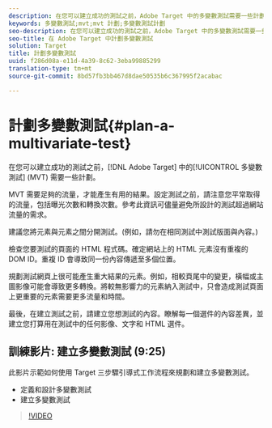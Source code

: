 ```yaml
---
description: 在您可以建立成功的測試之前，Adobe Target 中的多變數測試需要一些計劃。
keywords: 多變數測試;mvt;mvt 計劃;多變數測試計劃
seo-description: 在您可以建立成功的測試之前，Adobe Target 中的多變數測試需要一些計劃。
seo-title: 在 Adobe Target 中計劃多變數測試
solution: Target
title: 計劃多變數測試
uuid: f286d08a-e11d-4a39-8c62-3eba99885299
translation-type: tm+mt
source-git-commit: 8bd57fb3bb467d8dae50535b6c367995f2acabac

---
```



# 計劃多變數測試{#plan-a-multivariate-test}

在您可以建立成功的測試之前，[!DNL Adobe Target] 中的[!UICONTROL 多變數測試] (MVT) 需要一些計劃。

MVT 需要足夠的流量，才能產生有用的結果。設定測試之前，請注意您平常取得的流量，包括曝光次數和轉換次數。參考此資訊可儘量避免所設計的測試超過網站流量的需求。

建議您將元素與元素之間分開測試。(例如，請勿在相同測試中測試版面與內容。)

檢查您要測試的頁面的 HTML 程式碼。確定網站上的 HTML 元素沒有重複的 DOM ID。重複 ID 會導致同一份內容傳遞至多個位置。

規劃測試網頁上很可能產生重大結果的元素。例如，相較頁尾中的變更，橫幅或主圖影像可能會導致更多轉換。將較無影響力的元素納入測試中，只會造成測試頁面上更重要的元素需要更多流量和時間。

最後，在建立測試之前，請建立您想測試的內容。瞭解每一個選件的內容差異，並建立您打算用在測試中的任何影像、文字和 HTML 選件。

## 訓練影片: 建立多變數測試 (9:25)

此影片示範如何使用 Target 三步驟引導式工作流程來規劃和建立多變數測試。

* 定義和設計多變數測試
* 建立多變數測試

>[!VIDEO](https://video.tv.adobe.com/v/17395?captions=chi_hant)